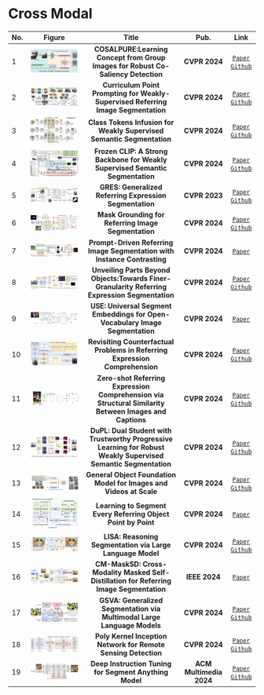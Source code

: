 # Cross Modal

|No.   |Figure   |Title   |Pub.  |Link|         
|:----|:-----:|:-----:|:-----:|:---:|
|1|![bi](IM/COSALPURE1.png)|__COSALPURE:Learning Concept from Group Images for Robust Co-Saliency Detection__|__CVPR 2024__|[`Paper`](https://arxiv.org/abs/2403.18554) [`Github`](https://v1len.github.io/CosalPure)|
|2|![bi](IM/PPT.png)|__Curriculum Point Prompting for Weakly-Supervised Referring Image Segmentation__|__CVPR 2024__|[`Paper`](https://arxiv.org/abs/2404.11998) [`Github`](https://github.com/MarkMoHR/Awesome-Referring-Image-Segmentation)|
|3|![bi](IM/CTI.png)|__Class Tokens Infusion for Weakly Supervised Semantic Segmentation__|__CVPR 2024__|[`Paper`](https://openaccess.thecvf.com/content/CVPR2024/papers/Yoon_Class_Tokens_Infusion_for_Weakly_Supervised_Semantic_Segmentation_CVPR_2024_paper.pdf) [`Github`](https://github.com/yoon307/CTI)|
|4|![bi](IM/Frozen_CLIP.png)|__Frozen CLIP: A Strong Backbone for Weakly Supervised Semantic Segmentation__|__CVPR 2024__|[`Paper`](https://arxiv.org/abs/2406.11189) [`Github`](https://github.com/zbf1991/WeCLIP)|
|5|![bi](IM/GRES.png)|__GRES: Generalized Referring Expression Segmentation__|__CVPR 2023__|[`Paper`](https://arxiv.org/abs/2306.00968) [`Github`](https://henghuiding.github.io/GRES)|
|6|![bi](IM/Mask_Grounding.png)|__Mask Grounding for Referring Image Segmentation__|__CVPR 2024__|[`Paper`](https://arxiv.org/abs/2312.12198) [`Github`](https://github.com/yxchng/mask-grounding)|
|7|![bi](IM/Prompt-RIS.png)|__Prompt-Driven Referring Image Segmentation with Instance Contrasting__|__CVPR 2024__|[`Paper`](https://openaccess.thecvf.com/content/CVPR2024/papers/Shang_Prompt-Driven_Referring_Image_Segmentation_with_Instance_Contrasting_CVPR_2024_paper.pdf) |
|8|![bi](IM/UniRES.png)|__Unveiling Parts Beyond Objects:Towards Finer-Granularity Referring Expression Segmentation__|__CVPR 2024__|[`Paper`](https://arxiv.org/abs/2312.08007) [`Github`](https://github.com/Rubics-Xuan/MRES)|
|9|![bi](IM/USE.png)|__USE: Universal Segment Embeddings for Open-Vocabulary Image Segmentation__|__CVPR 2024__|[`Paper`](https://openaccess.thecvf.com/content/CVPR2024/papers/Wang_USE_Universal_Segment_Embeddings_for_Open-Vocabulary_Image_Segmentation_CVPR_2024_paper.pdf) |
|10|![bi](IM/CRES.png)|__Revisiting Counterfactual Problems in Referring Expression Comprehension__|__CVPR 2024__|[`Paper`](https://openaccess.thecvf.com/content/CVPR2024/papers/Yu_Revisiting_Counterfactual_Problems_in_Referring_Expression_Comprehension_CVPR_2024_paper.pdf) [`Github`](https://github.com/Glacier0012/CREC)|
|11|![bi](IM/VR-VLA.png)|__Zero-shot Referring Expression Comprehension via Structural Similarity Between Images and Captions__|__CVPR 2024__|[`Paper`](https://arxiv.org/abs/2311.17048) [`Github`](https://github.com/Show-han/Zeroshot_REC) |
|12|![bi](IM/4p1.png)|__DuPL: Dual Student with Trustworthy Progressive Learning for Robust Weakly Supervised Semantic Segmentation__|__CVPR 2024__|[`Paper`](https://openaccess.thecvf.com/content/CVPR2024/supplemental/Wu_DuPL_Dual_Student_CVPR_2024_supplemental.pdf) [`Github`](https://github.com/Wu0409/DuPL)|
|13|![bi](IM/4p2.png)|__General Object Foundation Model for Images and Videos at Scale__|__CVPR 2024__|[`Paper`](https://openaccess.thecvf.com/content/CVPR2024/papers/Wu_General_Object_Foundation_Model_for_Images_and_Videos_at_Scale_CVPR_2024_paper.pdf) [`Github`](https://glee-vision.github.io/)|
|14|![bi](IM/4p3.png)|__Learning to Segment Every Referring Object Point by Point__|__CVPR 2024__|[`Paper`](https://openaccess.thecvf.com/content/CVPR2024/papers/Yoon_Class_Tokens_Infusion_for_Weakly_Supervised_Semantic_Segmentation_CVPR_2024_paper.pdf)|
|15|![bi](IM/5p1.png)|__LISA: Reasoning Segmentation via Large Language Model__|__CVPR 2024__|[`Paper`](https://openaccess.thecvf.com/content/CVPR2024/papers/Lai_LISA_Reasoning_Segmentation_via_Large_Language_Model_CVPR_2024_paper.pdf) [`Github`](https://github.com/dvlabresearch/LISA)|
|16|![bi](IM/5p2.png)|__CM-MaskSD: Cross-Modality Masked Self-Distillation for Referring Image Segmentation__|__IEEE 2024__|[`Paper`](https://ieeexplore.ieee.org/document/10413654)|
|17|![bi](IM/5p3.png)|__GSVA: Generalized Segmentation via Multimodal Large Language Models__|__CVPR 2024__|[`Paper`](https://openaccess.thecvf.com/content/CVPR2024/papers/Xia_GSVA_Generalized_Segmentation_via_Multimodal_Large_Language_Models_CVPR_2024_paper.pdf) [`Github`](https://github.com/LeapLabTHU/GSVA)|
|18|![bi](IM/5p5.png)|__Poly Kernel Inception Network for Remote Sensing Detection__|__CVPR 2024__|[`Paper`](https://openaccess.thecvf.com/content/CVPR2024/papers/Cai_Poly_Kernel_Inception_Network_for_Remote_Sensing_Detection_CVPR_2024_paper.pdf) [`Github`](https://github.com/NUST-Machine-Intelligence-Laboratory/PKINet)|
|19|![bi](IM/5p4.png)|__Deep Instruction Tuning for Segment Anything Model__|__ACM Multimedia 2024__|[`Paper`](https://arxiv.org/pdf/2404.00650) [`Github`](https://github.com/wysnzzzz/DIT)|
